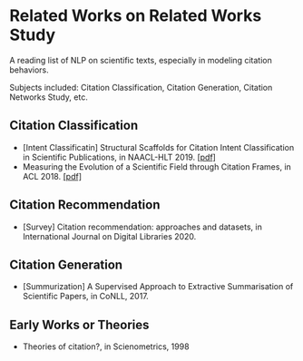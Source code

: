 # Related Works on Related Works Study
A reading list of NLP on scientific texts, especially in modeling citation behaviors.

Subjects included: Citation Classification, Citation Generation, Citation Networks Study, etc.

## Citation Classification
- [Intent Classificatin] Structural Scaffolds for Citation Intent Classification in Scientific Publications, in NAACL-HLT 2019. [\[pdf\]](https://arxiv.org/pdf/1904.01608)
- Measuring the Evolution of a Scientific Field through Citation Frames, in ACL 2018. [\[pdf\]](https://direct.mit.edu/tacl/article-pdf/doi/10.1162/tacl_a_00028/1567626/tacl_a_00028.pdf)



## Citation Recommendation
- [Survey] Citation recommendation: approaches and datasets, in International Journal on Digital Libraries 2020.


## Citation Generation
- [Summurization] A Supervised Approach to Extractive Summarisation of Scientific Papers, in CoNLL, 2017.


## Early Works or Theories

- Theories of citation?, in Scienometrics, 1998
